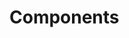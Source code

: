 <!-- Space: Projects -->
<!-- Parent: FlutterLearning -->
<!-- Title: Components FlutterLearning -->
<!-- Label: FlutterLearning -->
<!-- Label: Project -->
<!-- Label: Components -->
<!-- Include: disclaimer.md -->
<!-- Include: ac:toc -->

# Components
